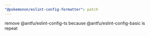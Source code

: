 ```yaml
---
"@pokemonon/eslint-config-formatter": patch
---
```


remove @antfu/eslint-config-ts because @antfu/eslint-config-basic is repeat
